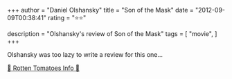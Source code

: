 +++
author = "Daniel Olshansky"
title = "Son of the Mask"
date = "2012-09-09T00:38:41"
rating = "⭐⭐"

description = "Olshansky's review of Son of the Mask"
tags = [
    "movie",
]
+++


Olshansky was too lazy to write a review for this one...

[🍅 Rotten Tomatoes Info 🍅](https://www.rottentomatoes.com//m/son_of_the_mask)